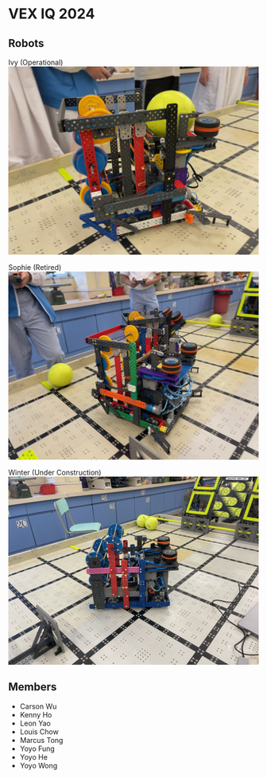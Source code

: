 # VEX IQ 2024

## Robots
Ivy (Operational)
![Ivy](assets/ivy.jpeg)

Sophie (Retired)
![Sophie](assets/sophie.jpeg)

Winter (Under Construction)
![Winter](assets/winter.jpeg)

## Members
  - Carson Wu
  - Kenny Ho
  - Leon Yao
  - Louis Chow
  - Marcus Tong
  - Yoyo Fung
  - Yoyo He
  - Yoyo Wong
  